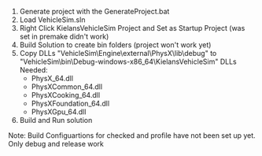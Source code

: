 1) Generate project with the GenerateProject.bat
2) Load VehicleSim.sln
3) Right Click KielansVehicleSim Project and Set as Startup Project (was set in premake didn't work)	
4) Build Solution to create bin folders (project won't work yet)
5) Copy DLLs "VehicleSim\Engine\external\PhysX\lib\debug" to "VehicleSim\bin\Debug-windows-x86_64\KielansVehicleSim"
	DLLs Needed:
	- PhysX_64.dll
	- PhysXCommon_64.dll
	- PhysXCooking_64.dll
	- PhysXFoundation_64.dll
	- PhysXGpu_64.dll
6) Build and Run solution

Note: 
	Build Configuartions for checked and profile have not been set up yet. Only debug and release work


